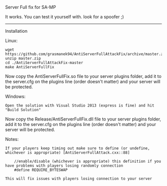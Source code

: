 Server Full fix for SA-MP

It works. You can test it yourself with. look for a spoofer ;)

----

Installation

Linux:

    wget https://github.com/grasmanek94/AntiServerFullAttackFix/archive/master.zip
    unzip master.zip
    cd ./AntiServerFullAttackFix-master
    make AntiServerFullFix

Now copy the AntiServerFullFix.so file to your server plugins folder, add it to the server.cfg on the plugins line (order doesn't matter) and your server will be protected.

Windows:

    Open the solution with Visual Studio 2013 (express is fine) and hit "Build Solution"

Now copy the Release/AntiServerFullFix.dll file to your server plugins folder, add it to the server.cfg on the plugins line (order doesn't matter) and your server will be protected.

Notes:

    If your players keep timing out make sure to define (or undefine, whichever is appropriate) [AntiServerFullAttack.cxx::88]

		//enable/disable (whichever is appropriate) this definition if you have problems with players losing randomly connection
		#define REQUIRE_BYTESWAP

    This will fix issues with players losing connection to your server
